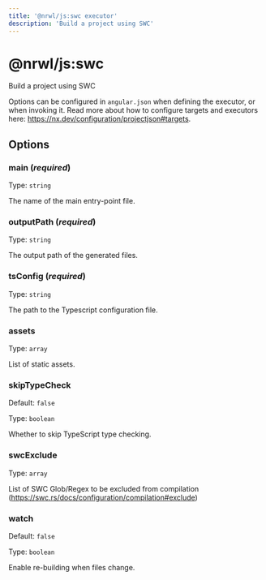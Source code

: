 ```yaml
---
title: '@nrwl/js:swc executor'
description: 'Build a project using SWC'
---
```


# @nrwl/js:swc

Build a project using SWC

Options can be configured in `angular.json` when defining the executor, or when invoking it. Read more about how to configure targets and executors here: https://nx.dev/configuration/projectjson#targets.

## Options

### main (_**required**_)

Type: `string`

The name of the main entry-point file.

### outputPath (_**required**_)

Type: `string`

The output path of the generated files.

### tsConfig (_**required**_)

Type: `string`

The path to the Typescript configuration file.

### assets

Type: `array`

List of static assets.

### skipTypeCheck

Default: `false`

Type: `boolean`

Whether to skip TypeScript type checking.

### swcExclude

Type: `array`

List of SWC Glob/Regex to be excluded from compilation (https://swc.rs/docs/configuration/compilation#exclude)

### watch

Default: `false`

Type: `boolean`

Enable re-building when files change.
